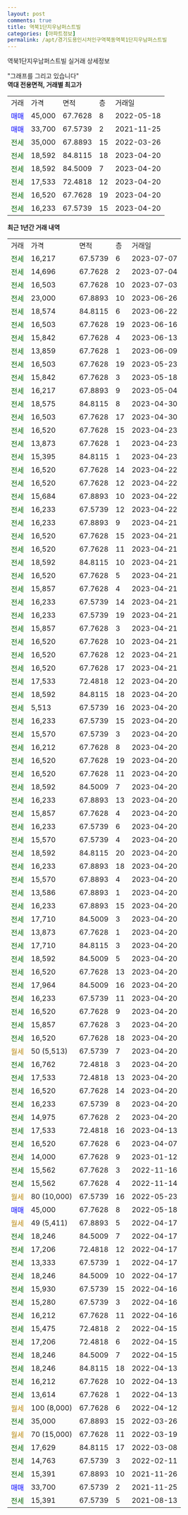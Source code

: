 ```yaml
---
layout: post
comments: true
title: 역북1단지우남퍼스트빌
categories: [아파트정보]
permalink: /apt/경기도용인시처인구역북동역북1단지우남퍼스트빌
---
```


역북1단지우남퍼스트빌 실거래 상세정보

<script type="text/javascript">
  google.charts.load('current', {'packages':['line', 'corechart']});
  google.charts.setOnLoadCallback(drawChart);

  function drawChart() {
    var data = new google.visualization.DataTable();
    data.addColumn('date', '거래일');
    data.addColumn('number', "매매");
    data.addColumn('number', "전세");
    data.addColumn('number', "전매");

    data.addRows([[new Date(Date.parse("2023-07-07")), null, 16217, null], [new Date(Date.parse("2023-07-04")), null, 14696, null], [new Date(Date.parse("2023-07-03")), null, 16503, null], [new Date(Date.parse("2023-06-26")), null, 23000, null], [new Date(Date.parse("2023-06-22")), null, 18574, null], [new Date(Date.parse("2023-06-16")), null, 16503, null], [new Date(Date.parse("2023-06-13")), null, 15842, null], [new Date(Date.parse("2023-06-09")), null, 13859, null], [new Date(Date.parse("2023-05-23")), null, 16503, null], [new Date(Date.parse("2023-05-18")), null, 15842, null], [new Date(Date.parse("2023-05-04")), null, 16217, null], [new Date(Date.parse("2023-04-30")), null, 18575, null], [new Date(Date.parse("2023-04-30")), null, 16503, null], [new Date(Date.parse("2023-04-23")), null, 16520, null], [new Date(Date.parse("2023-04-23")), null, 13873, null], [new Date(Date.parse("2023-04-23")), null, 15395, null], [new Date(Date.parse("2023-04-22")), null, 16520, null], [new Date(Date.parse("2023-04-22")), null, 16520, null], [new Date(Date.parse("2023-04-22")), null, 15684, null], [new Date(Date.parse("2023-04-22")), null, 16233, null], [new Date(Date.parse("2023-04-21")), null, 16233, null], [new Date(Date.parse("2023-04-21")), null, 16520, null], [new Date(Date.parse("2023-04-21")), null, 16520, null], [new Date(Date.parse("2023-04-21")), null, 18592, null], [new Date(Date.parse("2023-04-21")), null, 16520, null], [new Date(Date.parse("2023-04-21")), null, 15857, null], [new Date(Date.parse("2023-04-21")), null, 16233, null], [new Date(Date.parse("2023-04-21")), null, 16233, null], [new Date(Date.parse("2023-04-21")), null, 15857, null], [new Date(Date.parse("2023-04-21")), null, 16520, null], [new Date(Date.parse("2023-04-21")), null, 16520, null], [new Date(Date.parse("2023-04-21")), null, 16520, null], [new Date(Date.parse("2023-04-20")), null, 17533, null], [new Date(Date.parse("2023-04-20")), null, 18592, null], [new Date(Date.parse("2023-04-20")), null, 5513, null], [new Date(Date.parse("2023-04-20")), null, 16233, null], [new Date(Date.parse("2023-04-20")), null, 15570, null], [new Date(Date.parse("2023-04-20")), null, 16212, null], [new Date(Date.parse("2023-04-20")), null, 16520, null], [new Date(Date.parse("2023-04-20")), null, 16520, null], [new Date(Date.parse("2023-04-20")), null, 18592, null], [new Date(Date.parse("2023-04-20")), null, 16233, null], [new Date(Date.parse("2023-04-20")), null, 15857, null], [new Date(Date.parse("2023-04-20")), null, 16233, null], [new Date(Date.parse("2023-04-20")), null, 15570, null], [new Date(Date.parse("2023-04-20")), null, 18592, null], [new Date(Date.parse("2023-04-20")), null, 16233, null], [new Date(Date.parse("2023-04-20")), null, 15570, null], [new Date(Date.parse("2023-04-20")), null, 13586, null], [new Date(Date.parse("2023-04-20")), null, 16233, null], [new Date(Date.parse("2023-04-20")), null, 17710, null], [new Date(Date.parse("2023-04-20")), null, 13873, null], [new Date(Date.parse("2023-04-20")), null, 17710, null], [new Date(Date.parse("2023-04-20")), null, 18592, null], [new Date(Date.parse("2023-04-20")), null, 16520, null], [new Date(Date.parse("2023-04-20")), null, 17964, null], [new Date(Date.parse("2023-04-20")), null, 16233, null], [new Date(Date.parse("2023-04-20")), null, 16520, null], [new Date(Date.parse("2023-04-20")), null, 15857, null], [new Date(Date.parse("2023-04-20")), null, 16520, null], [new Date(Date.parse("2023-04-20")), null, null, null], [new Date(Date.parse("2023-04-20")), null, 16762, null], [new Date(Date.parse("2023-04-20")), null, 17533, null], [new Date(Date.parse("2023-04-20")), null, 16520, null], [new Date(Date.parse("2023-04-20")), null, 16233, null], [new Date(Date.parse("2023-04-20")), null, 14975, null], [new Date(Date.parse("2023-04-13")), null, 17533, null], [new Date(Date.parse("2023-04-07")), null, 16520, null], [new Date(Date.parse("2023-01-12")), null, 14000, null], [new Date(Date.parse("2022-11-16")), null, 15562, null], [new Date(Date.parse("2022-11-14")), null, 15562, null], [new Date(Date.parse("2022-05-23")), null, null, null], [new Date(Date.parse("2022-05-18")), 45000, null, null], [new Date(Date.parse("2022-04-17")), null, null, null], [new Date(Date.parse("2022-04-17")), null, 18246, null], [new Date(Date.parse("2022-04-17")), null, 17206, null], [new Date(Date.parse("2022-04-17")), null, 13333, null], [new Date(Date.parse("2022-04-17")), null, 18246, null], [new Date(Date.parse("2022-04-16")), null, 15930, null], [new Date(Date.parse("2022-04-16")), null, 15280, null], [new Date(Date.parse("2022-04-16")), null, 16212, null], [new Date(Date.parse("2022-04-15")), null, 15475, null], [new Date(Date.parse("2022-04-15")), null, 17206, null], [new Date(Date.parse("2022-04-15")), null, 18246, null], [new Date(Date.parse("2022-04-13")), null, 18246, null], [new Date(Date.parse("2022-04-13")), null, 16212, null], [new Date(Date.parse("2022-04-13")), null, 13614, null], [new Date(Date.parse("2022-04-12")), null, null, null], [new Date(Date.parse("2022-03-26")), null, 35000, null], [new Date(Date.parse("2022-03-19")), null, null, null], [new Date(Date.parse("2022-03-08")), null, 17629, null], [new Date(Date.parse("2022-02-11")), null, 14763, null], [new Date(Date.parse("2021-11-26")), null, 15391, null], [new Date(Date.parse("2021-11-25")), 33700, null, null], [new Date(Date.parse("2021-08-13")), null, 15391, null]]);

    var options = {
      hAxis: {
        format: 'yyyy/MM/dd'
      },    
      lineWidth: 0,
      pointsVisible: true,    
      title: '최근 1년간 유형별 실거래가 분포',
      legend: { position: 'bottom' }
    };

    var formatter = new google.visualization.NumberFormat({pattern:'###,###'} );
    formatter.format(data, 1);
    formatter.format(data, 2);
    
    setTimeout(function() {
        var chart = new google.visualization.LineChart(document.getElementById('columnchart_material'));
        chart.draw(data, (options));
        document.getElementById('loading').style.display = 'none';
    }, 200);
  }
</script>


<div id="loading" style="z-index:20; display: block; margin-left: 0px">"그래프를 그리고 있습니다"</div>
<div id="columnchart_material" style="width: 95%; margin-left: 0px; display: block"></div>
<!-- contents start -->
<b>역대 전용면적, 거래별 최고가</b>
<table class="sortable">
    <tr>
      <td>거래</td>
      <td>가격</td>
      <td>면적</td>
      <td>층</td>
      <td>거래일</td>
    </tr>
        <tr>
          <td><a style="color: blue">매매</a></td>
          <td>45,000</td>
          <td>67.7628</td>
          <td>8</td>
          <td>2022-05-18</td>
        </tr>            <tr>
          <td><a style="color: blue">매매</a></td>
          <td>33,700</td>
          <td>67.5739</td>
          <td>2</td>
          <td>2021-11-25</td>
        </tr>        
        <tr>
              <td><a style="color: darkgreen">전세</a></td>
              <td>35,000</td>
              <td>67.8893</td>
              <td>15</td>
              <td>2022-03-26</td>
            </tr>            <tr>
              <td><a style="color: darkgreen">전세</a></td>
              <td>18,592</td>
              <td>84.8115</td>
              <td>18</td>
              <td>2023-04-20</td>
            </tr>            <tr>
              <td><a style="color: darkgreen">전세</a></td>
              <td>18,592</td>
              <td>84.5009</td>
              <td>7</td>
              <td>2023-04-20</td>
            </tr>            <tr>
              <td><a style="color: darkgreen">전세</a></td>
              <td>17,533</td>
              <td>72.4818</td>
              <td>12</td>
              <td>2023-04-20</td>
            </tr>            <tr>
              <td><a style="color: darkgreen">전세</a></td>
              <td>16,520</td>
              <td>67.7628</td>
              <td>19</td>
              <td>2023-04-20</td>
            </tr>            <tr>
              <td><a style="color: darkgreen">전세</a></td>
              <td>16,233</td>
              <td>67.5739</td>
              <td>15</td>
              <td>2023-04-20</td>
            </tr>        
    
</table>

<b>최근 1년간 거래 내역</b>

<table class="sortable">
    <tr>
      <td>거래</td>
      <td>가격</td>
      <td>면적</td>
      <td>층</td>
      <td>거래일</td>
    </tr>
    <tr>
      <td><a style="color: darkgreen">전세</a></td>
      <td>16,217</td>
      <td>67.5739</td>
      <td>6</td>
      <td>2023-07-07</td>
    </tr>          <tr>
      <td><a style="color: darkgreen">전세</a></td>
      <td>14,696</td>
      <td>67.7628</td>
      <td>2</td>
      <td>2023-07-04</td>
    </tr>          <tr>
      <td><a style="color: darkgreen">전세</a></td>
      <td>16,503</td>
      <td>67.7628</td>
      <td>10</td>
      <td>2023-07-03</td>
    </tr>          <tr>
      <td><a style="color: darkgreen">전세</a></td>
      <td>23,000</td>
      <td>67.8893</td>
      <td>10</td>
      <td>2023-06-26</td>
    </tr>          <tr>
      <td><a style="color: darkgreen">전세</a></td>
      <td>18,574</td>
      <td>84.8115</td>
      <td>6</td>
      <td>2023-06-22</td>
    </tr>          <tr>
      <td><a style="color: darkgreen">전세</a></td>
      <td>16,503</td>
      <td>67.7628</td>
      <td>19</td>
      <td>2023-06-16</td>
    </tr>          <tr>
      <td><a style="color: darkgreen">전세</a></td>
      <td>15,842</td>
      <td>67.7628</td>
      <td>4</td>
      <td>2023-06-13</td>
    </tr>          <tr>
      <td><a style="color: darkgreen">전세</a></td>
      <td>13,859</td>
      <td>67.7628</td>
      <td>1</td>
      <td>2023-06-09</td>
    </tr>          <tr>
      <td><a style="color: darkgreen">전세</a></td>
      <td>16,503</td>
      <td>67.7628</td>
      <td>19</td>
      <td>2023-05-23</td>
    </tr>          <tr>
      <td><a style="color: darkgreen">전세</a></td>
      <td>15,842</td>
      <td>67.7628</td>
      <td>3</td>
      <td>2023-05-18</td>
    </tr>          <tr>
      <td><a style="color: darkgreen">전세</a></td>
      <td>16,217</td>
      <td>67.8893</td>
      <td>9</td>
      <td>2023-05-04</td>
    </tr>          <tr>
      <td><a style="color: darkgreen">전세</a></td>
      <td>18,575</td>
      <td>84.8115</td>
      <td>8</td>
      <td>2023-04-30</td>
    </tr>          <tr>
      <td><a style="color: darkgreen">전세</a></td>
      <td>16,503</td>
      <td>67.7628</td>
      <td>17</td>
      <td>2023-04-30</td>
    </tr>          <tr>
      <td><a style="color: darkgreen">전세</a></td>
      <td>16,520</td>
      <td>67.7628</td>
      <td>15</td>
      <td>2023-04-23</td>
    </tr>          <tr>
      <td><a style="color: darkgreen">전세</a></td>
      <td>13,873</td>
      <td>67.7628</td>
      <td>1</td>
      <td>2023-04-23</td>
    </tr>          <tr>
      <td><a style="color: darkgreen">전세</a></td>
      <td>15,395</td>
      <td>84.8115</td>
      <td>1</td>
      <td>2023-04-23</td>
    </tr>          <tr>
      <td><a style="color: darkgreen">전세</a></td>
      <td>16,520</td>
      <td>67.7628</td>
      <td>14</td>
      <td>2023-04-22</td>
    </tr>          <tr>
      <td><a style="color: darkgreen">전세</a></td>
      <td>16,520</td>
      <td>67.7628</td>
      <td>12</td>
      <td>2023-04-22</td>
    </tr>          <tr>
      <td><a style="color: darkgreen">전세</a></td>
      <td>15,684</td>
      <td>67.8893</td>
      <td>10</td>
      <td>2023-04-22</td>
    </tr>          <tr>
      <td><a style="color: darkgreen">전세</a></td>
      <td>16,233</td>
      <td>67.5739</td>
      <td>12</td>
      <td>2023-04-22</td>
    </tr>          <tr>
      <td><a style="color: darkgreen">전세</a></td>
      <td>16,233</td>
      <td>67.8893</td>
      <td>9</td>
      <td>2023-04-21</td>
    </tr>          <tr>
      <td><a style="color: darkgreen">전세</a></td>
      <td>16,520</td>
      <td>67.7628</td>
      <td>15</td>
      <td>2023-04-21</td>
    </tr>          <tr>
      <td><a style="color: darkgreen">전세</a></td>
      <td>16,520</td>
      <td>67.7628</td>
      <td>11</td>
      <td>2023-04-21</td>
    </tr>          <tr>
      <td><a style="color: darkgreen">전세</a></td>
      <td>18,592</td>
      <td>84.8115</td>
      <td>10</td>
      <td>2023-04-21</td>
    </tr>          <tr>
      <td><a style="color: darkgreen">전세</a></td>
      <td>16,520</td>
      <td>67.7628</td>
      <td>5</td>
      <td>2023-04-21</td>
    </tr>          <tr>
      <td><a style="color: darkgreen">전세</a></td>
      <td>15,857</td>
      <td>67.7628</td>
      <td>4</td>
      <td>2023-04-21</td>
    </tr>          <tr>
      <td><a style="color: darkgreen">전세</a></td>
      <td>16,233</td>
      <td>67.5739</td>
      <td>14</td>
      <td>2023-04-21</td>
    </tr>          <tr>
      <td><a style="color: darkgreen">전세</a></td>
      <td>16,233</td>
      <td>67.5739</td>
      <td>19</td>
      <td>2023-04-21</td>
    </tr>          <tr>
      <td><a style="color: darkgreen">전세</a></td>
      <td>15,857</td>
      <td>67.7628</td>
      <td>3</td>
      <td>2023-04-21</td>
    </tr>          <tr>
      <td><a style="color: darkgreen">전세</a></td>
      <td>16,520</td>
      <td>67.7628</td>
      <td>10</td>
      <td>2023-04-21</td>
    </tr>          <tr>
      <td><a style="color: darkgreen">전세</a></td>
      <td>16,520</td>
      <td>67.7628</td>
      <td>12</td>
      <td>2023-04-21</td>
    </tr>          <tr>
      <td><a style="color: darkgreen">전세</a></td>
      <td>16,520</td>
      <td>67.7628</td>
      <td>17</td>
      <td>2023-04-21</td>
    </tr>          <tr>
      <td><a style="color: darkgreen">전세</a></td>
      <td>17,533</td>
      <td>72.4818</td>
      <td>12</td>
      <td>2023-04-20</td>
    </tr>          <tr>
      <td><a style="color: darkgreen">전세</a></td>
      <td>18,592</td>
      <td>84.8115</td>
      <td>18</td>
      <td>2023-04-20</td>
    </tr>          <tr>
      <td><a style="color: darkgreen">전세</a></td>
      <td>5,513</td>
      <td>67.5739</td>
      <td>16</td>
      <td>2023-04-20</td>
    </tr>          <tr>
      <td><a style="color: darkgreen">전세</a></td>
      <td>16,233</td>
      <td>67.5739</td>
      <td>15</td>
      <td>2023-04-20</td>
    </tr>          <tr>
      <td><a style="color: darkgreen">전세</a></td>
      <td>15,570</td>
      <td>67.5739</td>
      <td>3</td>
      <td>2023-04-20</td>
    </tr>          <tr>
      <td><a style="color: darkgreen">전세</a></td>
      <td>16,212</td>
      <td>67.7628</td>
      <td>8</td>
      <td>2023-04-20</td>
    </tr>          <tr>
      <td><a style="color: darkgreen">전세</a></td>
      <td>16,520</td>
      <td>67.7628</td>
      <td>19</td>
      <td>2023-04-20</td>
    </tr>          <tr>
      <td><a style="color: darkgreen">전세</a></td>
      <td>16,520</td>
      <td>67.7628</td>
      <td>11</td>
      <td>2023-04-20</td>
    </tr>          <tr>
      <td><a style="color: darkgreen">전세</a></td>
      <td>18,592</td>
      <td>84.5009</td>
      <td>7</td>
      <td>2023-04-20</td>
    </tr>          <tr>
      <td><a style="color: darkgreen">전세</a></td>
      <td>16,233</td>
      <td>67.8893</td>
      <td>13</td>
      <td>2023-04-20</td>
    </tr>          <tr>
      <td><a style="color: darkgreen">전세</a></td>
      <td>15,857</td>
      <td>67.7628</td>
      <td>4</td>
      <td>2023-04-20</td>
    </tr>          <tr>
      <td><a style="color: darkgreen">전세</a></td>
      <td>16,233</td>
      <td>67.5739</td>
      <td>6</td>
      <td>2023-04-20</td>
    </tr>          <tr>
      <td><a style="color: darkgreen">전세</a></td>
      <td>15,570</td>
      <td>67.5739</td>
      <td>4</td>
      <td>2023-04-20</td>
    </tr>          <tr>
      <td><a style="color: darkgreen">전세</a></td>
      <td>18,592</td>
      <td>84.8115</td>
      <td>20</td>
      <td>2023-04-20</td>
    </tr>          <tr>
      <td><a style="color: darkgreen">전세</a></td>
      <td>16,233</td>
      <td>67.8893</td>
      <td>18</td>
      <td>2023-04-20</td>
    </tr>          <tr>
      <td><a style="color: darkgreen">전세</a></td>
      <td>15,570</td>
      <td>67.8893</td>
      <td>4</td>
      <td>2023-04-20</td>
    </tr>          <tr>
      <td><a style="color: darkgreen">전세</a></td>
      <td>13,586</td>
      <td>67.8893</td>
      <td>1</td>
      <td>2023-04-20</td>
    </tr>          <tr>
      <td><a style="color: darkgreen">전세</a></td>
      <td>16,233</td>
      <td>67.8893</td>
      <td>15</td>
      <td>2023-04-20</td>
    </tr>          <tr>
      <td><a style="color: darkgreen">전세</a></td>
      <td>17,710</td>
      <td>84.5009</td>
      <td>3</td>
      <td>2023-04-20</td>
    </tr>          <tr>
      <td><a style="color: darkgreen">전세</a></td>
      <td>13,873</td>
      <td>67.7628</td>
      <td>1</td>
      <td>2023-04-20</td>
    </tr>          <tr>
      <td><a style="color: darkgreen">전세</a></td>
      <td>17,710</td>
      <td>84.8115</td>
      <td>3</td>
      <td>2023-04-20</td>
    </tr>          <tr>
      <td><a style="color: darkgreen">전세</a></td>
      <td>18,592</td>
      <td>84.5009</td>
      <td>5</td>
      <td>2023-04-20</td>
    </tr>          <tr>
      <td><a style="color: darkgreen">전세</a></td>
      <td>16,520</td>
      <td>67.7628</td>
      <td>13</td>
      <td>2023-04-20</td>
    </tr>          <tr>
      <td><a style="color: darkgreen">전세</a></td>
      <td>17,964</td>
      <td>84.5009</td>
      <td>16</td>
      <td>2023-04-20</td>
    </tr>          <tr>
      <td><a style="color: darkgreen">전세</a></td>
      <td>16,233</td>
      <td>67.5739</td>
      <td>11</td>
      <td>2023-04-20</td>
    </tr>          <tr>
      <td><a style="color: darkgreen">전세</a></td>
      <td>16,520</td>
      <td>67.7628</td>
      <td>9</td>
      <td>2023-04-20</td>
    </tr>          <tr>
      <td><a style="color: darkgreen">전세</a></td>
      <td>15,857</td>
      <td>67.7628</td>
      <td>3</td>
      <td>2023-04-20</td>
    </tr>          <tr>
      <td><a style="color: darkgreen">전세</a></td>
      <td>16,520</td>
      <td>67.7628</td>
      <td>18</td>
      <td>2023-04-20</td>
    </tr>          <tr>
      <td><a style="color: darkgoldenrod">월세</a></td>
      <td>50 (5,513)</td>
      <td>67.5739</td>
      <td>7</td>
      <td>2023-04-20</td>
    </tr>          <tr>
      <td><a style="color: darkgreen">전세</a></td>
      <td>16,762</td>
      <td>72.4818</td>
      <td>3</td>
      <td>2023-04-20</td>
    </tr>          <tr>
      <td><a style="color: darkgreen">전세</a></td>
      <td>17,533</td>
      <td>72.4818</td>
      <td>13</td>
      <td>2023-04-20</td>
    </tr>          <tr>
      <td><a style="color: darkgreen">전세</a></td>
      <td>16,520</td>
      <td>67.7628</td>
      <td>14</td>
      <td>2023-04-20</td>
    </tr>          <tr>
      <td><a style="color: darkgreen">전세</a></td>
      <td>16,233</td>
      <td>67.5739</td>
      <td>8</td>
      <td>2023-04-20</td>
    </tr>          <tr>
      <td><a style="color: darkgreen">전세</a></td>
      <td>14,975</td>
      <td>67.7628</td>
      <td>2</td>
      <td>2023-04-20</td>
    </tr>          <tr>
      <td><a style="color: darkgreen">전세</a></td>
      <td>17,533</td>
      <td>72.4818</td>
      <td>16</td>
      <td>2023-04-13</td>
    </tr>          <tr>
      <td><a style="color: darkgreen">전세</a></td>
      <td>16,520</td>
      <td>67.7628</td>
      <td>6</td>
      <td>2023-04-07</td>
    </tr>          <tr>
      <td><a style="color: darkgreen">전세</a></td>
      <td>14,000</td>
      <td>67.7628</td>
      <td>9</td>
      <td>2023-01-12</td>
    </tr>          <tr>
      <td><a style="color: darkgreen">전세</a></td>
      <td>15,562</td>
      <td>67.7628</td>
      <td>3</td>
      <td>2022-11-16</td>
    </tr>          <tr>
      <td><a style="color: darkgreen">전세</a></td>
      <td>15,562</td>
      <td>67.7628</td>
      <td>4</td>
      <td>2022-11-14</td>
    </tr>          <tr>
      <td><a style="color: darkgoldenrod">월세</a></td>
      <td>80 (10,000)</td>
      <td>67.5739</td>
      <td>16</td>
      <td>2022-05-23</td>
    </tr>          <tr>
      <td><a style="color: blue">매매</a></td>
      <td>45,000</td>
      <td>67.7628</td>
      <td>8</td>
      <td>2022-05-18</td>
    </tr>          <tr>
      <td><a style="color: darkgoldenrod">월세</a></td>
      <td>49 (5,411)</td>
      <td>67.8893</td>
      <td>5</td>
      <td>2022-04-17</td>
    </tr>          <tr>
      <td><a style="color: darkgreen">전세</a></td>
      <td>18,246</td>
      <td>84.5009</td>
      <td>7</td>
      <td>2022-04-17</td>
    </tr>          <tr>
      <td><a style="color: darkgreen">전세</a></td>
      <td>17,206</td>
      <td>72.4818</td>
      <td>12</td>
      <td>2022-04-17</td>
    </tr>          <tr>
      <td><a style="color: darkgreen">전세</a></td>
      <td>13,333</td>
      <td>67.5739</td>
      <td>1</td>
      <td>2022-04-17</td>
    </tr>          <tr>
      <td><a style="color: darkgreen">전세</a></td>
      <td>18,246</td>
      <td>84.5009</td>
      <td>10</td>
      <td>2022-04-17</td>
    </tr>          <tr>
      <td><a style="color: darkgreen">전세</a></td>
      <td>15,930</td>
      <td>67.5739</td>
      <td>15</td>
      <td>2022-04-16</td>
    </tr>          <tr>
      <td><a style="color: darkgreen">전세</a></td>
      <td>15,280</td>
      <td>67.5739</td>
      <td>3</td>
      <td>2022-04-16</td>
    </tr>          <tr>
      <td><a style="color: darkgreen">전세</a></td>
      <td>16,212</td>
      <td>67.7628</td>
      <td>11</td>
      <td>2022-04-16</td>
    </tr>          <tr>
      <td><a style="color: darkgreen">전세</a></td>
      <td>15,475</td>
      <td>72.4818</td>
      <td>2</td>
      <td>2022-04-15</td>
    </tr>          <tr>
      <td><a style="color: darkgreen">전세</a></td>
      <td>17,206</td>
      <td>72.4818</td>
      <td>6</td>
      <td>2022-04-15</td>
    </tr>          <tr>
      <td><a style="color: darkgreen">전세</a></td>
      <td>18,246</td>
      <td>84.5009</td>
      <td>7</td>
      <td>2022-04-15</td>
    </tr>          <tr>
      <td><a style="color: darkgreen">전세</a></td>
      <td>18,246</td>
      <td>84.8115</td>
      <td>18</td>
      <td>2022-04-13</td>
    </tr>          <tr>
      <td><a style="color: darkgreen">전세</a></td>
      <td>16,212</td>
      <td>67.7628</td>
      <td>10</td>
      <td>2022-04-13</td>
    </tr>          <tr>
      <td><a style="color: darkgreen">전세</a></td>
      <td>13,614</td>
      <td>67.7628</td>
      <td>1</td>
      <td>2022-04-13</td>
    </tr>          <tr>
      <td><a style="color: darkgoldenrod">월세</a></td>
      <td>100 (8,000)</td>
      <td>67.7628</td>
      <td>6</td>
      <td>2022-04-12</td>
    </tr>          <tr>
      <td><a style="color: darkgreen">전세</a></td>
      <td>35,000</td>
      <td>67.8893</td>
      <td>15</td>
      <td>2022-03-26</td>
    </tr>          <tr>
      <td><a style="color: darkgoldenrod">월세</a></td>
      <td>70 (15,000)</td>
      <td>67.7628</td>
      <td>11</td>
      <td>2022-03-19</td>
    </tr>          <tr>
      <td><a style="color: darkgreen">전세</a></td>
      <td>17,629</td>
      <td>84.8115</td>
      <td>17</td>
      <td>2022-03-08</td>
    </tr>          <tr>
      <td><a style="color: darkgreen">전세</a></td>
      <td>14,763</td>
      <td>67.5739</td>
      <td>3</td>
      <td>2022-02-11</td>
    </tr>          <tr>
      <td><a style="color: darkgreen">전세</a></td>
      <td>15,391</td>
      <td>67.8893</td>
      <td>10</td>
      <td>2021-11-26</td>
    </tr>          <tr>
      <td><a style="color: blue">매매</a></td>
      <td>33,700</td>
      <td>67.5739</td>
      <td>2</td>
      <td>2021-11-25</td>
    </tr>          <tr>
      <td><a style="color: darkgreen">전세</a></td>
      <td>15,391</td>
      <td>67.5739</td>
      <td>5</td>
      <td>2021-08-13</td>
    </tr>      </table>
<!-- contents end -->    

